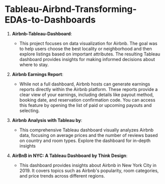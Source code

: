 # Tableau-Airbnd-Transforming-EDAs-to-Dashboards


1. **Airbnb-Tableau-Dashboard**:
   - This project focuses on data visualization for Airbnb. The goal was to help users choose the best locality or neighborhood and then explore listings based on important attributes. The resulting Tableau dashboard provides insights for making informed decisions about where to stay. 

2. **Airbnb Earnings Report**:
   - While not a full dashboard, Airbnb hosts can generate earnings reports directly within the Airbnb platform. These reports provide a clear view of your earnings, including details like payout method, booking date, and reservation confirmation code. You can access this feature by opening the list of paid or upcoming payouts and selecting.

3. **Airbnb Analysis with Tableau by**:
   - This comprehensive Tableau dashboard visually analyzes Airbnb data, focusing on average prices and the number of reviews based on country and room types. Explore the dashboard for in-depth insights 

4. **AirBnB in NYC: A Tableau Dashboard by Think Design**:
   - This dashboard provides insights about Airbnb in New York City in 2019. It covers topics such as Airbnb's popularity, room categories, and price trends across different regions.


